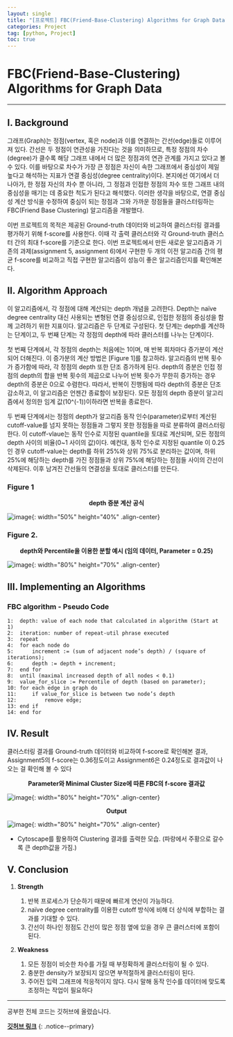 ```yaml
---
layout: single
title: "[프로젝트] FBC(Friend-Base-Clustering) Algorithms for Graph Data"
categories: Project
tag: [python, Project]
toc: true
---
```


# FBC(Friend-Base-Clustering) Algorithms for Graph Data

---

## Ⅰ. Background

 그래프(Graph)는 정점(vertex, 혹은 node)과 이를 연결하는 간선(edge)들로 이루어져 있다. 간선은 두 정점이 연관성을 가진다는 것을 의미하므로, 특정 정점의 차수(degree)가 클수록 해당 그래프 내에서 더 많은 정점과의 연관 관계를 가지고 있다고 볼 수 있다. 이를 바탕으로 차수가 가장 큰 정점은 자신이 속한 그래프에서 중심성이 제일 높다고 해석하는 지표가 연결 중심성(degree centrality)이다. 본지에선 여기에서 더 나아가, 한 정점 자신의 차수 뿐 아니라, 그 정점과 인접한 정점의 차수 또한 그래프 내의 중심성을 매기는 데 중요한 척도가 된다고 해석했다. 이러한 생각을 바탕으로, 연결 중심성 계산 방식을 수정하여 중심이 되는 정점과 그와 가까운 정점들을 클러스터링하는 FBC(Friend Base Clustering) 알고리즘을 개발했다.

 이번 프로젝트의 목적은 제공된 Ground-truth 데이터와 비교하여 클러스터링 결과를 평가하기 위해 f-score를 사용한다. 이때 각 출력 클러스터와 각 Ground-truth 클러스터 간의 최대 f-score를 기준으로 한다. 이번 프로젝트에서 만든 새로운 알고리즘과 기존의 과제(assignment 5, assignment 6)에서 구현한 두 개의 이전 알고리즘 간의 평균 f-score를 비교하고 직접 구현한 알고리즘이 성능이 좋은 알고리즘인지를 확인해본다.

## Ⅱ. Algorithm Approach

 이 알고리즘에서, 각 정점에 대해 계산되는 depth 개념을 고려한다. Depth는 naïve degree centrality 대신 사용되는 변형된 연결 중심성으로, 인접한 정점의 중심성을 함께 고려하기 위한 지표이다. 알고리즘은 두 단계로 구성된다. 첫 단계는 depth를 계산하는 단계이고, 두 번째 단계는 각 정점의 depth에 따라 클러스터를 나누는 단계이다.

 첫 번째 단계에서, 각 정점의 depth는 처음에는 1이며, 매 반복 회차마다 증가분이 계산되어 더해진다. 이 증가분의 계산 방법은 [Figure 1]를 참고하라. 알고리즘의 반복 횟수가 증가함에 따라, 각 정점의 depth 또한 단조 증가하게 된다. 
depth의 증분은 인접 정점의 depth의 합을 반복 횟수의 제곱으로 나누어 반복 횟수가 무한히 증가하는 경우 depth의 증분은 0으로 수렴한다. 따라서, 반복이 진행됨에 따라 depth의 증분은 단조 감소하고, 이 알고리즘은 언젠간 종료함이 보장된다. 모든 정점의 depth 증분이 알고리즘에서 정의한 임계 값(10^(-1))이하라면 반복을 종료한다.

 두 번째 단계에서는 정점의 depth가 알고리즘 동작 인수(parameter)로부터 계산된 cutoff-value를 넘지 못하는 정점들과 그렇지 못한 정점들을 따로 분류하여 클러스터링한다. 이 cutoff-vlaue는 동작 인수로 지정된 quantile을 토대로 계산되며, 모든 정점의 depth 사이의 비율(0~1 사이의 값)이다. 예컨대, 동작 인수로 지정된 quantile 이 0.25인 경우 cutoff-value는 depth를 하위 25%와 상위 75%로 분리하는 값이며, 하위 25%에 해당하는 depth를 가진 정점들과 상위 75%에 해당하는 정점들 사이의 간선이 삭제된다. 이후 남겨진 간선들의 연결성을 토대로 클러스터를 만든다.

### Figure 1

**<center>depth 증분 계산 공식</center>**

![image](https://github.com/mgskko/Algorithm/assets/100071667/a0abbdc0-f6b7-4a6a-9596-9783fe593f4c){: width="50%" height="40%" .align-center}

### Figure 2.

**<center>depth와 Percentile을 이용한 분할 예시 (임의 데이터, Parameter = 0.25)</center>**

![image](https://github.com/mgskko/Algorithm/assets/100071667/9c9c2f19-2acf-41f0-b017-747ed6fc12f0){: width="80%" height="70%" .align-center}

## Ⅲ. Implementing an Algorithms

### FBC algorithm - Pseudo Code

```
1:  depth: value of each node that calculated in algorithm (Start at 1)
2:  iteration: number of repeat-util phrase executed
3:  repeat
4: 	for each node do
5:		increment := (sum of adjacent node’s depth) / (square of iterations);
6:		depth := depth + increment;
7:	end for
8:  until (maximal increased depth of all nodes < 0.1)
9:  value_for_slice := Percentile of depth (based on parameter);
10: for each edge in graph do
11: 	if value_for_slice is between two node’s depth
12: 		remove edge;
13:	end if
14: end for
```

## Ⅳ. Result

 클러스터링 결과를 Ground-truth 데이터와 비교하여 f-score로 확인해본 결과, Assignment5의 f-score는 0.36정도이고 Assignment6은 0.24정도로 결과값이 나오는 걸 확인해 볼 수 있다 

**<center>Parameter와 Minimal Cluster Size에 따른 FBC의 f-score 결과값</center>**

![image](https://github.com/mgskko/Algorithm/assets/100071667/5ce1aeb9-dfda-4751-86db-ebd102589d8f){: width="80%" height="70%" .align-center}

**<center>Output</center>**

![image](https://github.com/mgskko/Algorithm/assets/100071667/c01730b0-afc0-47e6-a368-1f539ba5d09d){: width="80%" height="70%" .align-center}

* Cytoscape를 활용하여 Clustering 결과를 출력한 모습. (파랑에서 주황으로 갈수록 큰 depth값을 가짐.)

## Ⅴ. Conclusion

1.	**Strength**

    1. 반복 프로세스가 단순하기 때문에 빠르게 연산이 가능하다.
    2. naïve degree centrality를 이용한 cutoff 방식에 비해 더 상식에 부합하는 결과를 기대할 수 있다.
    3. 간선이 하나인 정점도 간선이 많은 정점 옆에 있을 경우 큰 클러스터에 포함이 된다.

2.	**Weakness**

    1.	모든 정점이 비슷한 차수를 가질 때 부정확하게 클러스터링이 될 수 있다.
    2.	충분한 density가 보장되지 않으면 부적절하게 클러스터링이 된다.
    3.	주어진 입력 그래프에 적응적이지 않다. 다시 말해 동작 인수를 데이터에 맞도록 조정하는 작업이 필요하다

---

공부한 전체 코드는 깃허브에 올렸습니다.

**[깃허브 링크](<https://github.com/mgskko/Teamproject_FBC_Algorithm>)**
{: .notice--primary}
